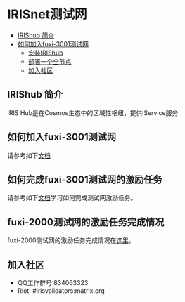 # IRISnet测试网


 * [IRIShub 简介](#IRIShub-简介)
  * [如何加入fuxi-3001测试网](#如何加入fuxi-2001测试网)
    * [安装IRIShub](#安装IRIShub)
    * [部署一个全节点](#部署一个全节点)
    * [加入社区](#加入社区)

## IRIShub 简介

IRIS Hub是在Cosmos生态中的区域性枢纽，提供iService服务

## 如何加入fuxi-3001测试网

请参考如下[文档](https://github.com/irisnet/irishub/blob/master/docs/get-started/README.md)

## 如何完成fuxi-3001测试网的激励任务

请参考如下[文档](https://github.com/irisnet/testnets/blob/master/fuxi/fuxi-3001/README.md)学习如何完成测试网激励任务。

## fuxi-2000测试网的激励任务完成情况

fuxi-2000测试网的激励任务完成情况在[这里](https://github.com/irisnet/testnets/issues/51)。

## 加入社区

* QQ工作群号:834063323
* Riot: #irisvalidators:matrix.org